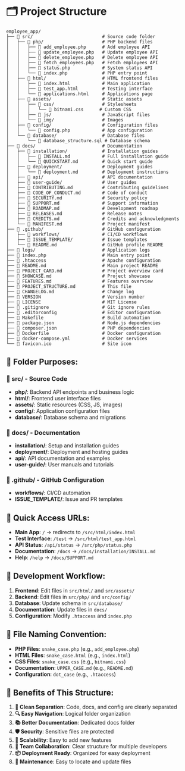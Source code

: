 # 🗂️ Project Structure

```
employee_app/
├── 📁 src/                          # Source code folder
│   ├── 📁 php/                      # PHP backend files
│   │   ├── 📄 add_employee.php      # Add employee API
│   │   ├── 📄 update_employee.php   # Update employee API
│   │   ├── 📄 delete_employee.php   # Delete employee API
│   │   ├── 📄 fetch_employees.php   # Fetch employees API
│   │   ├── 📄 status.php            # System status API
│   │   └── 📄 index.php             # PHP entry point
│   ├── 📁 html/                     # HTML frontend files
│   │   ├── 📄 index.html            # Main application
│   │   ├── 📄 test_app.html         # Testing interface
│   │   └── 📄 applications.html     # Applications page
│   ├── 📁 assets/                   # Static assets
│   │   ├── 📁 css/                  # Stylesheets
│   │   │   └── 📄 bitnami.css      # Custom CSS
│   │   ├── 📁 js/                   # JavaScript files
│   │   └── 📁 img/                  # Images
│   ├── 📁 config/                   # Configuration files
│   │   └── 📄 config.php            # App configuration
│   └── 📁 database/                 # Database files
│       └── 📄 database_structure.sql # Database schema
├── 📁 docs/                         # Documentation
│   ├── 📁 installation/             # Installation guides
│   │   ├── 📄 INSTALL.md            # Full installation guide
│   │   └── 📄 QUICKSTART.md         # Quick start guide
│   ├── 📁 deployment/               # Deployment guides
│   │   └── 📄 deployment.md         # Deployment instructions
│   ├── 📁 api/                      # API documentation
│   ├── 📁 user-guide/               # User guides
│   ├── 📄 CONTRIBUTING.md           # Contributing guidelines
│   ├── 📄 CODE_OF_CONDUCT.md        # Code of conduct
│   ├── 📄 SECURITY.md               # Security policy
│   ├── 📄 SUPPORT.md                # Support information
│   ├── 📄 ROADMAP.md                # Development roadmap
│   ├── 📄 RELEASES.md               # Release notes
│   ├── 📄 CREDITS.md                # Credits and acknowledgments
│   └── 📄 MANIFEST.md               # Project manifest
├── 📁 .github/                      # GitHub configuration
│   ├── 📁 workflows/                # CI/CD workflows
│   ├── 📁 ISSUE_TEMPLATE/           # Issue templates
│   └── 📄 README.md                 # GitHub profile README
├── 📁 logs/                         # Application logs
├── 📄 index.php                     # Main entry point
├── 📄 .htaccess                     # Apache configuration
├── 📄 README.md                     # Main project README
├── 📄 PROJECT_CARD.md               # Project overview card
├── 📄 SHOWCASE.md                   # Project showcase
├── 📄 FEATURES.md                   # Features overview
├── 📄 PROJECT_STRUCTURE.md          # This file
├── 📄 CHANGELOG.md                  # Change log
├── 📄 VERSION                       # Version number
├── 📄 LICENSE                       # MIT License
├── 📄 .gitignore                    # Git ignore rules
├── 📄 .editorconfig                 # Editor configuration
├── 📄 Makefile                      # Build automation
├── 📄 package.json                  # Node.js dependencies
├── 📄 composer.json                 # PHP dependencies
├── 📄 Dockerfile                    # Docker configuration
├── 📄 docker-compose.yml            # Docker services
└── 📄 favicon.ico                   # Site icon
```

## 🎯 **Folder Purposes:**

### **📁 src/** - Source Code
- **php/**: Backend API endpoints and business logic
- **html/**: Frontend user interface files
- **assets/**: Static resources (CSS, JS, images)
- **config/**: Application configuration files
- **database/**: Database schema and migrations

### **📁 docs/** - Documentation
- **installation/**: Setup and installation guides
- **deployment/**: Deployment and hosting guides
- **api/**: API documentation and examples
- **user-guide/**: User manuals and tutorials

### **📁 .github/** - GitHub Configuration
- **workflows/**: CI/CD automation
- **ISSUE_TEMPLATE/**: Issue and PR templates

## 🚀 **Quick Access URLs:**

- **Main App**: `/` → redirects to `/src/html/index.html`
- **Test Interface**: `/test` → `/src/html/test_app.html`
- **API Status**: `/api/status` → `/src/php/status.php`
- **Documentation**: `/docs` → `/docs/installation/INSTALL.md`
- **Help**: `/help` → `/docs/SUPPORT.md`

## 🔧 **Development Workflow:**

1. **Frontend**: Edit files in `src/html/` and `src/assets/`
2. **Backend**: Edit files in `src/php/` and `src/config/`
3. **Database**: Update schema in `src/database/`
4. **Documentation**: Update files in `docs/`
5. **Configuration**: Modify `.htaccess` and `index.php`

## 📝 **File Naming Convention:**

- **PHP Files**: `snake_case.php` (e.g., `add_employee.php`)
- **HTML Files**: `snake_case.html` (e.g., `index.html`)
- **CSS Files**: `snake_case.css` (e.g., `bitnami.css`)
- **Documentation**: `UPPER_CASE.md` (e.g., `README.md`)
- **Configuration**: `dot_case` (e.g., `.htaccess`)

## 🌟 **Benefits of This Structure:**

1. **🧹 Clean Separation**: Code, docs, and config are clearly separated
2. **🔍 Easy Navigation**: Logical folder organization
3. **📚 Better Documentation**: Dedicated docs folder
4. **🛡️ Security**: Sensitive files are protected
5. **🚀 Scalability**: Easy to add new features
6. **👥 Team Collaboration**: Clear structure for multiple developers
7. **📦 Deployment Ready**: Organized for easy deployment
8. **🔧 Maintenance**: Easy to locate and update files
